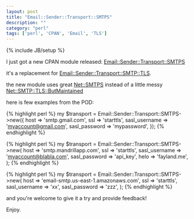 ```yaml
---
layout: post
title: "Email::Sender::Transport::SMTPS"
description: ""
category: "perl"
tags: ['perl', 'CPAN', 'Email', 'TLS']
---
```

{% include JB/setup %}

I just got a new CPAN module released: [Email::Sender::Transport::SMTPS](https://metacpan.org/pod/Email::Sender::Transport::SMTPS)

it's a replacement for [Email::Sender::Transport::SMTP::TLS](https://metacpan.org/pod/Email::Sender::Transport::SMTP::TLS).

the new module uses great [Net::SMTPS](https://metacpan.org/pod/Net::SMTPS) instead of a little messy [Net::SMTP::TLS::ButMaintained](https://metacpan.org/pod/Net::SMTP::TLS::ButMaintained)

here is few examples from the POD:

{% highlight perl %}
my $transport = Email::Sender::Transport::SMTPS->new({
  host => 'smtp.gmail.com',
  ssl  => 'starttls',
  sasl_username => 'myaccount@gmail.com',
  sasl_password => 'mypassword',
});
{% endhighlight %}

{% highlight perl %}
my $transport = Email::Sender::Transport::SMTPS->new(
  host => 'smtp.mandrillapp.com',
  ssl  => 'starttls',
  sasl_username => 'myaccount@blabla.com',
  sasl_password => 'api_key',
  helo => 'fayland.me',
);
{% endhighlight %}

{% highlight perl %}
my $transport = Email::Sender::Transport::SMTPS->new(
  host => 'email-smtp.us-east-1.amazonaws.com',
  ssl  => 'starttls',
  sasl_username => 'xx',
  sasl_password => 'zzz',
);
{% endhighlight %}

and you're welcome to give it a try and provide feedback!

Enjoy.